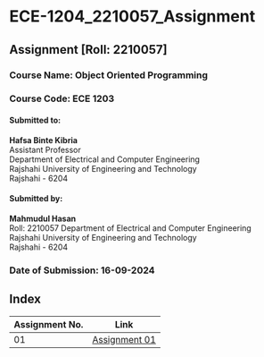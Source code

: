 # ECE-1204_2210057_Assignment
## Assignment [Roll: 2210057]
### Course Name: Object Oriented Programming 
### Course Code: ECE 1203

#### Submitted to:
**Hafsa Binte Kibria**  
Assistant Professor  
Department of Electrical and Computer Engineering  
Rajshahi University of Engineering and Technology  
Rajshahi - 6204   

#### Submitted by:
**Mahmudul Hasan**  
Roll: 2210057 
Department of Electrical and Computer Engineering  
Rajshahi University of Engineering and Technology  
Rajshahi - 6204  
### Date of Submission: 16-09-2024

## Index

| Assignment No. |  Link   |
|---------|--------|
| 01      | [Assignment 01](https://github.com/Huzayfa718/ECE-1204_2210048/blob/main/Lab%2001/Experiments.md) |

